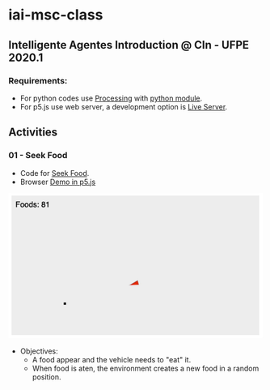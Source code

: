 # iai-msc-class
## Intelligente Agentes Introduction @ CIn - UFPE 2020.1

### Requirements:
- For python codes use [Processing](https://processing.org/) with [python module](https://github.com/jdf/processing.py).
- For p5.js use web server, a development option is [Live Server](https://marketplace.visualstudio.com/items?itemName=ritwickdey.LiveServer).

## Activities


### 01 - Seek Food
- Code for [Seek Food](https://github.com/RC-Dynamics/iai-msc-class/tree/master/01-seek-food).
- Browser [Demo in p5.js](https://rc-dynamics.github.io/iai-msc-class/01-seek-food/p5.js/)

![](/01-seek-food/agent-food.gif)
- Objectives:
  - A food appear and the vehicle needs to "eat" it. 
  - When food is aten, the environment creates a new food in a random position.
